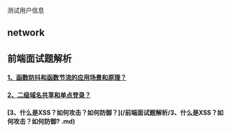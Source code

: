 测试用户信息
## network

## 前端面试题解析

#### [1、函数防抖和函数节流的应用场景和原理？](/前端面试题解析/1、函数防抖和函数节流的应用场景和原理.md)

#### [2、二级域名共享和单点登录？](/前端面试题解析/2、二级域名共享cookie、单点登录.md)

#### [3、什么是XSS？如何攻击？如何防御？](/前端面试题解析/3、什么是XSS？如何攻击？如何防御? .md)
